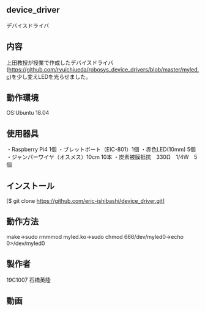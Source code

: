 ## device_driver
デバイスドライバ

## 内容
上田教授が授業で作成したデバイスドライバ(https://github.com/ryuichiueda/robosys_device_drivers/blob/master/myled.c)を少し変えLEDを光らせました。

## 動作環境
OS:Ubuntu 18.04

## 使用器具
・Raspberry Pi4 1個
・ブレットボート（EIC-801）1個
・赤色LED(10mm) 5個
・ジャンパーワイヤ（オスメス）10cm 10本
・炭素被膜抵抗　330Ω　1/4W　5個

## インストール
[$ git clone https://github.com/eric-ishibashi/device_driver.git]
 
## 動作方法
make→sudo rmmmod myled.ko→sudo chmod 666/dev/myled0→echo 0>/dev/myled0

## 製作者
19C1007 石橋英陸

## 動画
